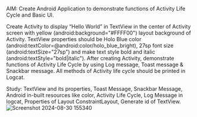 AIM: Create Android Application to demonstrate functions of Activity Life Cycle and Basic UI.

Create Activity to display “Hello World” in TextView in the center of Activity screen with yellow (android:background="#FFFF00") layout background of Activity. TextView properties should be Holo Blue color (android:textColor=@android:color/holo_blue_bright), 27sp font size (android:textSize="27sp") and make text style bold and italic (android:textStyle="bold|italic"). After creating Activity, demonstrate functions of Activity Life Cycle by using Log message, Toast message & Snackbar message. All methods of Activity life cycle should be printed in Logcat.

Study: TextView and its properties, Toast Message, Snackbar Message, Android in-built resources like color, Activity Life Cycle, Log Message in logcat, Properties of Layout ConstraintLayout, Generate id of TextView.
![Screenshot 2024-08-30 155340](https://github.com/user-attachments/assets/14c5b657-31b1-4711-85a9-f96cd5569f70)
